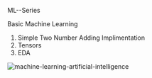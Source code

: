 ML--Series

Basic Machine Learning 
  1. Simple Two Number Adding Implimentation
  2. Tensors
  3. EDA
  
 
![machine-learning-artificial-intelligence](https://user-images.githubusercontent.com/109952575/208124271-f6b2dc95-e70d-4d40-ae0e-26b4138b5568.gif)

